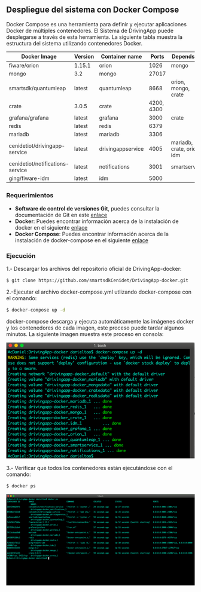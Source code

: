 ## Despliegue del sistema con Docker Compose

Docker Compose es una herramienta para definir y ejecutar aplicaciones Docker de múltiples contenedores. El Sistema de DrivingApp puede desplegarse a través de esta herramienta. La siguiente tabla muestra la estructura del sistema utilizando contenedores Docker.

|Docker Image|Version|Container name|Ports|Depends on|
|---------|-----------|----------|----------|-----------|
|fiware/orion|1.15.1|orion|1026|mongo|
|mongo|3.2|mongo|27017|
|smartsdk/quantumleap|latest|quantumleap|8668|orion, mongo, crate|
|crate|3.0.5|crate|4200, 4300|
|grafana/grafana|latest|grafana|3000|crate
|redis|latest|redis|6379|
|mariadb|latest|mariadb|3306|
|cenidetiot/drivingapp-service|latest|drivingappservice|4005|mariadb, crate, orion, idm|
|cenidetiot/notifications-service|latest|notifications|3001|smartservice|
|ging/fiware-idm|latest|idm|5000|

### Requerimientos

- **Software de control de versiones Git**, puedes consultar la documentación de Git en este [enlace]( https://git-scm.com/)
- **Docker**: Puedes encontrar información acerca de la instalación de docker en el siguiente [enlace](https://docs.docker.com/cs-engine/1.12/)
- **Docker Compose**: Puedes encontrar información acerca de la instalación de docker-compose en el siguiente [enlace](https://docs.docker.com/compose/install/)

### Ejecución 

1.- Descargar los archivos del repositorio oficial de DrivingApp-docker:
```sh
$ git clone https://github.com/smartsdkCenidet/DrivingApp-docker.git
```

2.-Ejecutar el archivo docker-compose.yml utlizando docker-compose con el comando: 
```sh
$ docker-compose up -d 
```

docker-compose descarga y ejecuta automáticamente las imágenes docker y los contenedores de cada imagen, este proceso puede tardar algunos minutos. La siguiente imagen muestra este proceso en consola:

![docker-compose up -d](./img/dockerDeploy1.png)

3.- Verificar que todos los contenedores están ejecutándose con el comando:
```sh
$ docker ps 
```

![docker ps](./img/dockerDeploy2.png)




